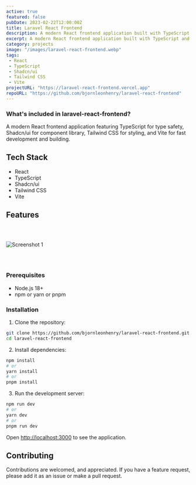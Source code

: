 ```yaml
---
active: true
featured: false
pubDate: 2023-02-22T12:00:00Z
title: Laravel React Frontend
description: A modern React frontend application built with TypeScript and Shadcn/ui components.
excerpt: A modern React frontend application built with TypeScript and Shadcn/ui components.
category: projects
image: "/images/laravel-react-frontend.webp"
tags:
 - React
 - TypeScript
 - Shadcn/ui
 - Tailwind CSS
 - Vite
projectURL: "https://laravel-react-frontend.vercel.app"
repoURL: "https://github.com/bjornleonhenry/laravel-react-frontend"
---
```


### What's included in laravel-react-frontend?

A modern React frontend application featuring TypeScript for type safety, Shadcn/ui for component library, Tailwind CSS for styling, and Vite for fast development and building.

## Tech Stack

- React
- TypeScript
- Shadcn/ui
- Tailwind CSS
- Vite

## Features

### &nbsp;

![Screenshot 1](/images/laravel-react-frontend-1.webp)

### &nbsp;

### Prerequisites

- Node.js 18+
- npm or yarn or pnpm

### Installation

1. Clone the repository:
```bash
git clone https://github.com/bjornleonhenry/laravel-react-frontend.git
cd laravel-react-frontend
```

2. Install dependencies:
```bash
npm install
# or
yarn install
# or
pnpm install
```

3. Run the development server:
```bash
npm run dev
# or
yarn dev
# or
pnpm run dev
```

Open [http://localhost:3000](http://localhost:3000) to see the application.

## Contributing

Contributions are welcomed, and appreciated. If you have a feature request, please add it as an issue or make a pull request.
